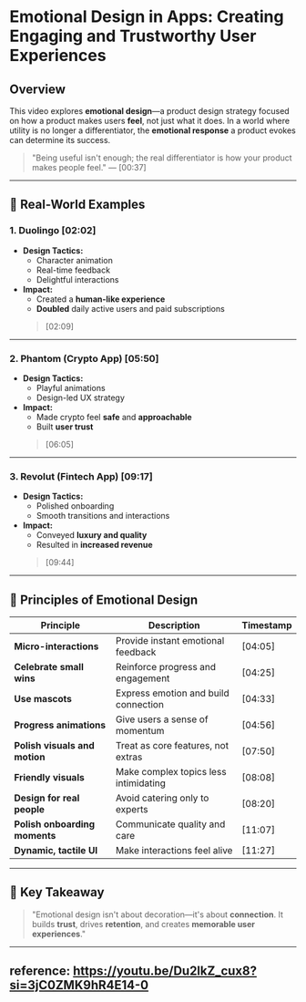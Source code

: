 # Emotional Design in Apps: Creating Engaging and Trustworthy User Experiences

## Overview
This video explores **emotional design**—a product design strategy focused on how a product makes users **feel**, not just what it does. In a world where utility is no longer a differentiator, the **emotional response** a product evokes can determine its success.

> "Being useful isn't enough; the real differentiator is how your product makes people feel." — [00:37]

---

## 🌟 Real-World Examples

### 1. **Duolingo** [02:02]
- **Design Tactics:**
  - Character animation
  - Real-time feedback
  - Delightful interactions
- **Impact:**
  - Created a **human-like experience**
  - **Doubled** daily active users and paid subscriptions  
  > [02:09]

---

### 2. **Phantom (Crypto App)** [05:50]
- **Design Tactics:**
  - Playful animations
  - Design-led UX strategy
- **Impact:**
  - Made crypto feel **safe** and **approachable**
  - Built **user trust**  
  > [06:05]

---

### 3. **Revolut (Fintech App)** [09:17]
- **Design Tactics:**
  - Polished onboarding
  - Smooth transitions and interactions
- **Impact:**
  - Conveyed **luxury and quality**
  - Resulted in **increased revenue**  
  > [09:44]

---

## 🎯 Principles of Emotional Design

| Principle | Description | Timestamp |
|----------|-------------|-----------|
| **Micro-interactions** | Provide instant emotional feedback | [04:05] |
| **Celebrate small wins** | Reinforce progress and engagement | [04:25] |
| **Use mascots** | Express emotion and build connection | [04:33] |
| **Progress animations** | Give users a sense of momentum | [04:56] |
| **Polish visuals and motion** | Treat as core features, not extras | [07:50] |
| **Friendly visuals** | Make complex topics less intimidating | [08:08] |
| **Design for real people** | Avoid catering only to experts | [08:20] |
| **Polish onboarding moments** | Communicate quality and care | [11:07] |
| **Dynamic, tactile UI** | Make interactions feel alive | [11:27] |

---

## 🧠 Key Takeaway

> "Emotional design isn't about decoration—it's about **connection**. It builds **trust**, drives **retention**, and creates **memorable user experiences**."

---

reference: https://youtu.be/Du2lkZ_cux8?si=3jC0ZMK9hR4E14-0
---